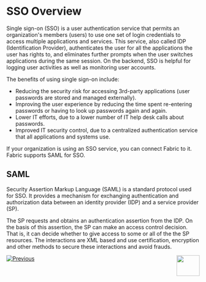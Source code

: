 # SSO Overview

Single sign-on (SSO) is a user authentication service that permits an organization's members (users) to use one set of login credentials to access multiple applications and services. This service, also called IDP (Identification Provider), authenticates the user for all the applications the user has rights to, and eliminates further prompts when the user switches applications during the same session. On the backend, SSO is helpful for logging user activities as well as monitoring user accounts.

The benefits of using single sign-on include: 

- Reducing the security risk for accessing 3rd-party applications (user passwords are stored and managed externally).
- Improving the user experience by reducing the time spent re-entering passwords or having to look up passwords again and again.  
- Lower IT efforts, due to a lower number of IT help desk calls about passwords.  
- Improved IT security control, due to a centralized authentication service that all applications and systems use. 

If your organization is using an SSO service, you can connect Fabric to it. Fabric supports SAML for SSO.

## SAML

Security Assertion Markup Language (SAML) is a standard protocol used for SSO. It provides a mechanism for exchanging authentication and authorization data between an identity provider (IDP) and a service provider (SP). 

The SP requests and obtains an authentication assertion from the IDP. On the basis of this assertion, the SP can make an access control decision. That is, it can decide whether to give access to some or all of the the SP resources. The interactions are XML based and use certification, encryption and other methods to secure these interactions and avoid frauds.



[![Previous](/articles/images/Previous.png)](/articles/26_fabric_security/07_user_IAM_overview.md)[<img align="right" width="60" height="54" src="/articles/images/Next.png">](/articles/26_fabric_security/09_user_IAM_SAML_fundamentals_and_terms.md)

